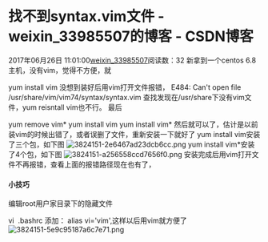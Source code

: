 # 找不到syntax.vim文件 - weixin_33985507的博客 - CSDN博客
2017年06月26日 11:01:00[weixin_33985507](https://me.csdn.net/weixin_33985507)阅读数：32
新拿到一个centos 6.8 主机，没有vim，觉得不方便，就
> 
yum install vim
没想到装好后用vim打开文件报错，
E484: Can't open file /usr/share/vim/vim74/syntax/syntax.vim
查找发现在/usr/share下没有vim文件，yum reisntall vim也不行。
最后
> 
yum remove vim*
yum install vim
yum install vim*
然后就可以了，估计是以前装vim的时候出错了，或者误删了文件，重新安装一下就好了
yum install vim安装了三个包，如下图
![3824151-2e6467ad23dcb6cc.png](https://upload-images.jianshu.io/upload_images/3824151-2e6467ad23dcb6cc.png)
yum install vim*安装了4个包，如下图
![3824151-a256558ccd7656f0.png](https://upload-images.jianshu.io/upload_images/3824151-a256558ccd7656f0.png)
安装完成后用vim打开文件不再报错，查看上面的报错路径现在也有了，
#### 小技巧
编辑root用户家目录下的隐藏文件 
> 
vi  .bashrc
添加：
alias vi='vim',这样以后用vim就方便了
![3824151-5e9c95187a6c7e71.png](https://upload-images.jianshu.io/upload_images/3824151-5e9c95187a6c7e71.png)
